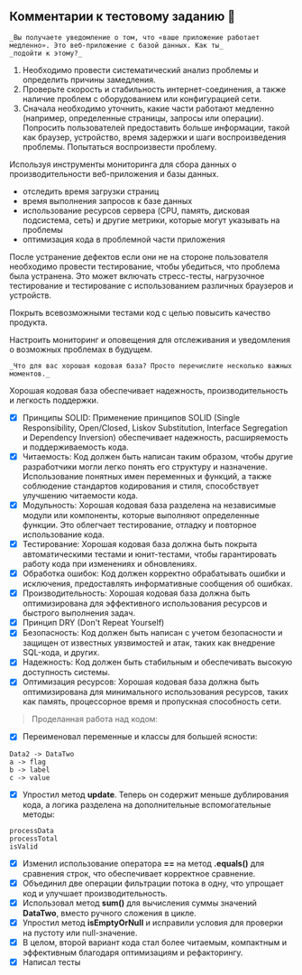 ## Комментарии к тестовому заданию 🛫

`_Вы получаете уведомление о том, что «ваше приложение работает медленно». Это веб-приложение с базой данных. Как ты_`  
`_подойти к этому?_`

1.  Необходимо провести систематический анализ проблемы и определить причины замедления. 
2.  Проверьте скорость и стабильность интернет-соединения, а также наличие проблем с оборудованием или конфигурацией сети.
3.  Сначала необходимо уточнить, какие части работают медленно (например, определенные страницы, запросы или операции). Попросить пользователей предоставить больше информации, такой как браузер, устройство, время задержки и шаги воспроизведения проблемы. Попытаться воспроизвести проблему.

Используя инструменты мониторинга для сбора данных о производительности веб-приложения и базы данных. 

*   отследить время загрузки страниц
*   время выполнения запросов к базе данных
*   использование ресурсов сервера (CPU, память, дисковая подсистема, сеть) и другие метрики, которые могут указывать на проблемы
*   оптимизация кода в проблемной части приложения

После устранение дефектов если они не на стороне пользователя необходимо провести тестирование, чтобы убедиться, что проблема была устранена. Это может включать стресс-тесты, нагрузочное тестирование и тестирование с использованием различных браузеров и устройств.

Покрыть всевозможными тестами код с целью повысить качество продукта.

Настроить мониторинг и оповещения для отслеживания и уведомления о возможных проблемах в будущем.

`_Что для вас хорошая кодовая база? Просто перечислите несколько важных моментов._`

Хорошая кодовая база обеспечивает надежность, производительность и легкость поддержки. 

*   [x] Принципы SOLID: Применение принципов SOLID (Single Responsibility, Open/Closed, Liskov Substitution, Interface Segregation и Dependency Inversion) обеспечивает надежность, расширяемость и поддерживаемость кода.
*   [x] Читаемость: Код должен быть написан таким образом, чтобы другие разработчики могли легко понять его структуру и назначение. Использование понятных имен переменных и функций, а также соблюдение стандартов кодирования и стиля, способствует улучшению читаемости кода.
*   [x] Модульность: Хорошая кодовая база разделена на независимые модули или компоненты, которые выполняют определенные функции. Это облегчает тестирование, отладку и повторное использование кода.
*   [x] Тестирование: Хорошая кодовая база должна быть покрыта автоматическими тестами и юнит-тестами, чтобы гарантировать работу кода при изменениях и обновлениях.
*   [x] Обработка ошибок: Код должен корректно обрабатывать ошибки и исключения, предоставлять информативные сообщения об ошибках.
*   [x] Производительность: Хорошая кодовая база должна быть оптимизирована для эффективного использования ресурсов и быстрого выполнения задач.
*   [x] Принцип DRY (Don't Repeat Yourself)
*   [x] Безопасность: Код должен быть написан с учетом безопасности и защищен от известных уязвимостей и атак, таких как внедрение SQL-кода, и других.
*   [x] Надежность: Код должен быть стабильным и обеспечивать высокую доступность системы.
*   [x] Оптимизация ресурсов: Хорошая кодовая база должна быть оптимизирована для минимального использования ресурсов, таких как память, процессорное время и пропускная способность сети.

> Проделанная работа над кодом:

*   [x] Переименовал переменные и классы для большей ясности:

```plaintext
Data2 -> DataTwo
a -> flag
b -> label
c -> value
```

*   [x] Упростил метод **update**. Теперь он содержит меньше дублирования кода, а логика разделена на дополнительные вспомогательные методы:

```plaintext
processData
processTotal
isValid
```

*   [x] Изменил использование оператора **\==** на метод **.equals()** для сравнения строк, что обеспечивает корректное сравнение.
*   [x] Объединил две операции фильтрации потока в одну, что упрощает код и улучшает производительность.
*   [x] Использовал метод **sum()** для вычисления суммы значений **DataTwo**, вместо ручного сложения в цикле.
*   [x] Упростил метод **isEmptyOrNull** и исправили условия для проверки на пустоту или null-значение.
*   [x] В целом, второй вариант кода стал более читаемым, компактным и эффективным благодаря оптимизациям и рефакторингу.
*   [x] Написал тесты